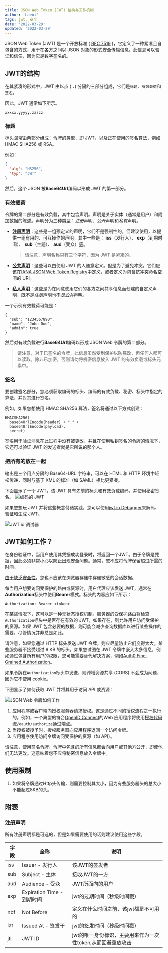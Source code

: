 ```yaml
---
title: JSON Web Token (JWT) 结构与工作机制
author: 'Laeni'
tags: jwt, 安全
date: '2022-03-29'
updated: '2022-03-29'
---
```


JSON Web Token (JWT) 是一个开放标准 ( [RFC 7519](https://tools.ietf.org/html/rfc7519) )，它定义了一种紧凑且自包含的方式，用于在各方之间以 JSON 对象的形式安全传输信息。此信息可以验证和信任，因为它是数字签名的。

## JWT的结构

在其紧凑的形式中，JWT 由以点 ( `.`) 分隔的三部分组成，它们是`标题`、`有效载荷`和`签名`。

因此，JWT 通常如下所示。

```
xxxxx.yyyyy.zzzzz
```

### 标题

标头*通常*由两部分组成：令牌的类型，即 JWT，以及正在使用的签名算法，例如 HMAC SHA256 或 RSA。

例如：

```json
{
  "alg": "HS256",
  "typ": "JWT"
}
```

然后，这个 JSON 被**Base64Url**编码以形成 JWT 的第一部分。

### 有效载荷

令牌的第二部分是有效负载，其中包含声明。声明是关于实体（通常是用户）和附加数据的陈述。声明分为三种类型：*注册*声明、*公开*声明和*私有*声明。

- [**注册声明**](https://tools.ietf.org/html/rfc7519#section-4.1)：这些是一组预定义的声明，它们不是强制性的，但建议使用，以提供一组有用的、可互操作的声明。其中一些是： **iss**（发行人）、 **exp**（到期时间）、 **sub**（主题）、 **aud**（受众）[等](https://tools.ietf.org/html/rfc7519#section-4.1)。

  > 请注意，声明名称只有三个字符，因为 JWT 是紧凑的。

- [**公共声明**](https://tools.ietf.org/html/rfc7519#section-4.2)：这些可以由使用 JWT 的人随意定义。但是为了避免冲突，它们应该在[IANA JSON Web Token Registry](https://www.iana.org/assignments/jwt/jwt.xhtml)中定义，或者定义为包含抗冲突命名空间的 URI。

- [**私人声明**](https://tools.ietf.org/html/rfc7519#section-4.3)：这些是为在同意使用它们的各方之间共享信息而创建的自定义声明，既不是*注册*声明也不*是公共*声明。

一个示例有效载荷可能是：

```
{
  "sub": "1234567890",
  "name": "John Doe",
  "admin": true
}
```

然后对有效负载进行**Base64Url**编码以形成 JSON Web 令牌的第二部分。

> 请注意，对于已签名的令牌，此信息虽然受到保护以防篡改，但任何人都可以读取。除非已加密，否则请勿将机密信息放入 JWT 的有效负载或标头元素中。

### 签名

要创建签名部分，您必须获取编码的标头、编码的有效负载、秘密、标头中指定的算法，并对其进行签名。

例如，如果您想使用 HMAC SHA256 算法，签名将通过以下方式创建：

```
HMACSHA256(
  base64UrlEncode(header) + "." +
  base64UrlEncode(payload),
  secret)
```

签名用于验证消息在此过程中没有被更改，并且在使用私钥签名的令牌的情况下，它还可以验证 JWT 的发送者就是它所说的那个人。

### 把所有的放在一起

输出是三个用点分隔的 Base64-URL 字符串，可以在 HTML 和 HTTP 环境中轻松传递，同时与基于 XML 的标准（如 SAML）相比更紧凑。

下面显示了一个 JWT，该 JWT 具有先前的标头和有效负载编码，并使用秘密签名。 ![编码的 JWT](https://pictures-1252266447.cos.ap-chengdu.myqcloud.com/blog/note/security/jwt/encoded-jwt3.png)

如果您想玩 JWT 并将这些概念付诸实践，您可以使用[jwt.io Debugger](https://jwt.io/#debugger-io)来解码、验证和生成 JWT。

![JWT.io 调试器](https://pictures-1252266447.cos.ap-chengdu.myqcloud.com/blog/note/security/jwt/legacy-app-auth-5.png)

## JWT如何工作？

在身份验证中，当用户使用其凭据成功登录时，将返回一个JWT。由于令牌是凭据，因此必须非常小心以防止出现安全问题。通常，您不应将令牌保留超过所需的时间。

[由于缺乏安全性](https://cheatsheetseries.owasp.org/cheatsheets/HTML5_Security_Cheat_Sheet.html#local-storage)，您也不应该在浏览器存储中存储敏感的会话数据。

每当用户想要访问受保护的路由或资源时，用户代理应该发送 JWT，通常在**Authorization**标头中使用**Bearer**模式。标头的内容应如下所示：

```
Authorization: Bearer <token>
```

在某些情况下，这可以是一种无状态授权机制。服务器的受保护路由将检查`Authorization`标头中是否存在有效的 JWT，如果存在，则允许用户访问受保护的资源。如果 JWT 包含必要的数据，则可能会减少查询数据库以进行某些操作的需要，尽管情况并非总是如此。

请注意，如果您通过 HTTP 标头发送 JWT 令牌，则应尽量防止它们变得太大。某些服务器不接受超过 8 KB 的标头。如果您试图在 JWT 令牌中嵌入太多信息，例如通过包含所有用户的权限，您可能需要替代解决方案，例如[Auth0 Fine-Grained Authorization](https://fga.dev/)。

如果令牌在`Authorization`标头中发送，则跨域资源共享 (CORS) 不会成为问题，因为它不使用 cookie。

下图显示了如何获取 JWT 并将其用于访问 API 或资源：

![JSON Web 令牌如何工作](https://pictures-1252266447.cos.ap-chengdu.myqcloud.com/blog/note/security/jwt/client-credentials-grant.png)

1. 应用程序或客户端向授权服务器请求授权。这是通过不同的授权流程之一执行的。例如，一个典型的符合[OpenID Connect](http://openid.net/connect/)的Web 应用程序将使用[授权代码流](http://openid.net/specs/openid-connect-core-1_0.html#CodeFlowAuth)`/oauth/authorize`通过端点。
2. 当授权被授予时，授权服务器向应用程序返回一个访问令牌。
3. 应用程序使用访问令牌访问受保护的资源（如 API）。

请注意，使用签名令牌，令牌中包含的所有信息都会向用户或其他方公开，即使他们无法更改。这意味着您不应将秘密信息放入令牌中。

## 使用限制

1. 如果将令牌通过Http头传输，则需要控制其大小，因为有些服务器头的总大小不能超过8KB的头。

## 附表

### 注册声明

所有注册声明都是可选的，但是如果需要使用的话则建议使用这些字段。

| 字段 | 全称                       | 说明                                                        |
| ---- | -------------------------- | ----------------------------------------------------------- |
| iss  | Issuer - 发行人            | 该JWT的签发者                                               |
| sub  | Subject - 主体             | 接收JWT的一方                                               |
| aud  | Audience - 受众            | JWT所面向的用户                                             |
| exp  | Expiration Time - 到期时间 | jwt的过期时间（秒级时间戳）                                 |
| nbf  | Not Before                 | 定义在什么时间之前，该jwt都是不可用的                       |
| iat  | Issued At - 签发于         | jwt的签发时间（秒级时间戳）                                 |
| jti  | JWT ID                     | jwt的唯一身份标识，主要用来作为一次性token,从而回避重放攻击 |

